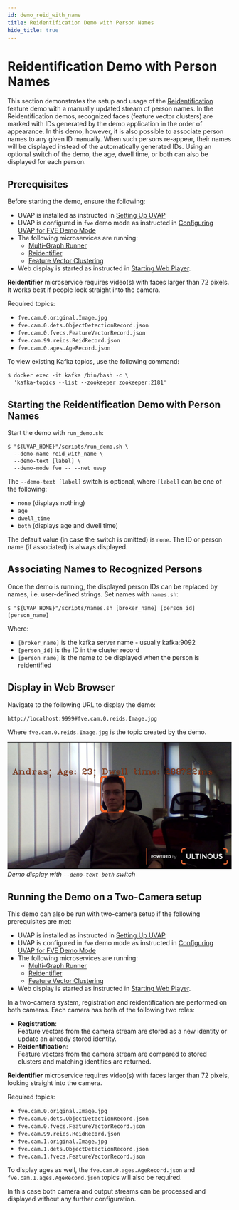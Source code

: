 ```yaml
---
id: demo_reid_with_name
title: Reidentification Demo with Person Names
hide_title: true
---
```


# Reidentification Demo with Person Names

This section demonstrates the setup and usage of the [Reidentification] feature demo with a manually updated
stream of person names. 
In the Reidentification demos, recognized faces (feature vector clusters) are marked with IDs generated by 
the demo application in the order of appearance. In this demo, however, it is also possible to associate 
person names to any given ID manually. When such persons re-appear, their names will be displayed instead of 
the automatically generated IDs. Using an optional switch of the demo, the age, dwell time, or both 
can also be displayed for each person.

## Prerequisites

Before starting the demo, ensure the following:

* UVAP is installed as instructed in [Setting Up UVAP]
* UVAP is configured in `fve` demo mode as instructed in [Configuring UVAP for FVE Demo Mode]
* The following microservices are running:
  * [Multi-Graph Runner]
  * [Reidentifier]
  * [Feature Vector Clustering]
* Web display is started as instructed in [Starting Web Player].

**Reidentifier** microservice requires video(s) with faces larger than 72
pixels. It works best if people look straight into the camera.

Required topics:

* `fve.cam.0.original.Image.jpg`
* `fve.cam.0.dets.ObjectDetectionRecord.json`
* `fve.cam.0.fvecs.FeatureVectorRecord.json`
* `fve.cam.99.reids.ReidRecord.json`  
* `fve.cam.0.ages.AgeRecord.json`

To view existing Kafka topics, use the following command:  
```
$ docker exec -it kafka /bin/bash -c \
  'kafka-topics --list --zookeeper zookeeper:2181'
```

## Starting the Reidentification Demo with Person Names  

Start the demo with `run_demo.sh`:
```
$ "${UVAP_HOME}"/scripts/run_demo.sh \
  --demo-name reid_with_name \
  --demo-text [label] \
  --demo-mode fve -- --net uvap
```

The `--demo-text [label]` switch is optional, where `[label]` can be one of the following:
* `none` (displays nothing)
* `age`
* `dwell_time`
* `both` (displays age and dwell time)

The default value (in case the switch is omitted) is `none`. The ID or person name (if associated) is always displayed.

## Associating Names to Recognized Persons

Once the demo is running, the displayed person IDs can be replaced by names, 
i.e. user-defined strings. Set names with `names.sh`:
```
$ "${UVAP_HOME}"/scripts/names.sh [broker_name] [person_id] [person_name]
```
Where:
* `[broker_name]` is the kafka server name - usually kafka:9092
* `[person_id]` is the ID in the cluster record
* `[person_name]` is the name to be displayed when the person is reidentified

## Display in Web Browser

Navigate to the following URL to display the demo:

```
http://localhost:9999#fve.cam.0.reids.Image.jpg
```
Where `fve.cam.0.reids.Image.jpg` is the topic created by the demo.

![Reidentification Demo with Person Names](../assets/demo/reid_demo_with_names.png)  
_Demo display with `--demo-text both` switch_

## Running the Demo on a Two-Camera setup

This demo can also be run with two-camera setup if the following prerequisites are met:

* UVAP is installed as instructed in [Setting Up UVAP]
* UVAP is configured in `fve` demo mode as instructed in [Configuring UVAP for FVE Demo Mode]
* The following microservices are running:
  * [Multi-Graph Runner]
  * [Reidentifier]
  * [Feature Vector Clustering]
* Web display is started as instructed in [Starting Web Player].

In a two-camera system, registration and reidentification are performed on
both cameras. Each camera has both of the following two roles:

* **Registration**:  
  Feature vectors from the camera stream are stored as a new identity or update an already stored identity.
* **Reidentification**:  
  Feature vectors from the camera stream are compared to stored clusters and matching identities are returned.

**Reidentifier** microservice requires video(s) with faces larger than 72
pixels, looking straight into the camera.

Required topics:

 * `fve.cam.0.original.Image.jpg`
 * `fve.cam.0.dets.ObjectDetectionRecord.json`
 * `fve.cam.0.fvecs.FeatureVectorRecord.json`
 * `fve.cam.99.reids.ReidRecord.json`
 * `fve.cam.1.original.Image.jpg`
 * `fve.cam.1.dets.ObjectDetectionRecord.json`
 * `fve.cam.1.fvecs.FeatureVectorRecord.json`

To display ages as well, the `fve.cam.0.ages.AgeRecord.json`
and `fve.cam.1.ages.AgeRecord.json` topics will also be required.

In this case both camera and output streams can be processed and displayed
without any further configuration.

[Reidentification]: ../feat/face_prop/feat_reid.md
[Reidentifier]: ../dev/start_reid.md#starting-reidentifier
[Configuring UVAP for FVE Demo Mode]: demo_config_fve.md#configuring-uvap-for-fve-demo-mode
[Multi-Graph Runner]: ../dev/start_mgr.md#starting-multi-graph-runner
[Setting Up UVAP]: ../install/uvap_install_setup.md#setting-up-uvap
[Starting Web Player]: demo_web_player.md#starting-web-player
[Web display]: demo_web_player.md#web-display
[Feature Vector Clustering]: ../dev/start_fv_clustering.md
